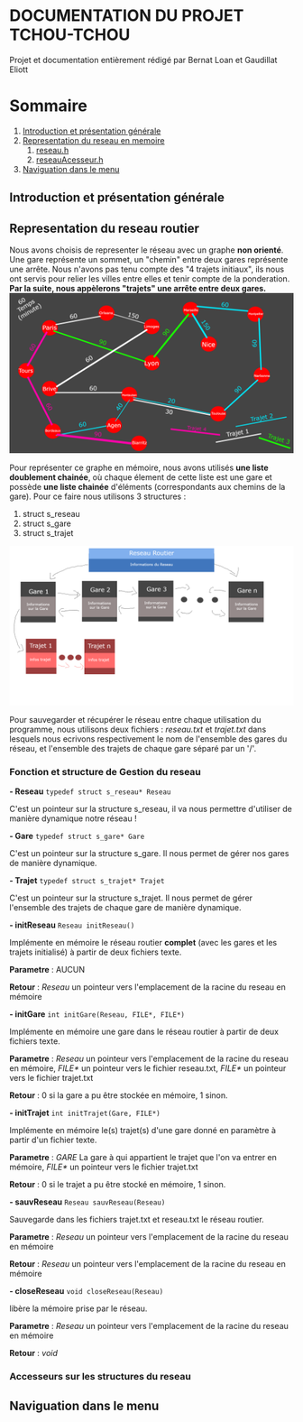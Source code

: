 # DOCUMENTATION DU PROJET TCHOU-TCHOU
Projet et documentation entièrement rédigé par Bernat Loan et Gaudillat Eliott

# Sommaire

1. [Introduction et présentation générale](#intro)
2. [Representation du reseau en memoire](#reseau)
    1. [reseau.h](#re)
    2. [reseauAcesseur.h](#reAc)
3. [Naviguation dans le menu](#menu)








## Introduction et présentation générale <a name="intro"></a>

## Representation du reseau routier <a name="reseau"></a>

Nous avons choisis de representer le réseau avec un graphe **non orienté**. Une gare représente un sommet, un "chemin" entre deux gares représente une arrête.
Nous n'avons pas tenu compte des "4 trajets initiaux", ils nous ont servis pour relier les villes entre elles et tenir compte de la ponderation. **Par la suite, nous appèlerons "trajets" une arrête entre deux gares.**
![Schema Gare](img/base_trajet.png "Schema Gare")

Pour représenter ce graphe en mémoire, nous avons utilisés **une liste doublement chainée**, où chaque élement de cette liste est une gare et possède **une liste chainée** d'éléments (correspondants aux chemins de la gare). Pour ce faire nous utilisons 3 structures :
1. struct s_reseau
2. struct s_gare
3. struct s_trajet

![Schema Reseau](img/explicationReseau.png "Schema Reseau")

Pour sauvegarder et récupérer le réseau entre chaque utilisation du programme, nous utilisons deux fichiers : _reseau.txt_ et _trajet.txt_ dans lesquels nous ecrivons respectivement le nom de l'ensemble des gares du réseau, et l'ensemble des trajets de chaque gare séparé par un '/'.

### Fonction et structure de Gestion du reseau <a name="re"></a>

**- Reseau** `typedef struct s_reseau* Reseau`

C'est un pointeur sur la structure s_reseau, il va nous permettre d'utiliser de manière dynamique notre réseau !

**- Gare** `typedef struct s_gare* Gare`

C'est un pointeur sur la structure s_gare. Il nous permet de gérer nos gares de manière dynamique.

**- Trajet** `typedef struct s_trajet* Trajet`

C'est un pointeur sur la structure s_trajet. Il nous permet de gérer l'ensemble des trajets de chaque gare de manière dynamique.

**- initReseau** `Reseau initReseau()`

Implémente en mémoire le réseau routier **complet** (avec les gares et les trajets initialisé) à partir de deux fichiers texte.

**Parametre** : AUCUN

**Retour** : _Reseau_ un pointeur vers l'emplacement de la racine du reseau en mémoire

**- initGare** `int initGare(Reseau, FILE*, FILE*)`

Implémente en mémoire une gare dans le réseau routier à partir de deux fichiers texte.

**Parametre** : _Reseau_ un pointeur vers l'emplacement de la racine du reseau en mémoire, _FILE*_ un pointeur vers le fichier reseau.txt, _FILE*_ un pointeur vers le fichier trajet.txt

**Retour** : 0 si la gare a pu être stockée en mémoire, 1 sinon.


**- initTrajet** `int initTrajet(Gare, FILE*)`

Implémente en mémoire le(s) trajet(s) d'une gare donné en paramètre à partir d'un fichier texte.

**Parametre** : _GARE_ La gare à qui appartient le trajet que l'on va entrer en mémoire, _FILE*_ un pointeur vers le fichier trajet.txt

**Retour** : 0 si le trajet a pu être stocké en mémoire, 1 sinon.

**- sauvReseau** `Reseau sauvReseau(Reseau)`

Sauvegarde dans les fichiers trajet.txt et reseau.txt le réseau routier.

**Parametre** : _Reseau_ un pointeur vers l'emplacement de la racine du reseau en mémoire

**Retour** : _Reseau_ un pointeur vers l'emplacement de la racine du reseau en mémoire

**- closeReseau** `void closeReseau(Reseau)`

libère la mémoire prise par le réseau.

**Parametre** : _Reseau_ un pointeur vers l'emplacement de la racine du reseau en mémoire

**Retour** : _void_


### Accesseurs sur les structures du reseau<a name="reAc"></a>

## Naviguation dans le menu <a name="menu"></a>
